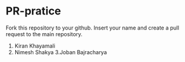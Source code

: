 # PR-pratice
Fork this repository to your github. Insert your name and create a pull request to the main repository.
1. Kiran Khayamali
2. Nimesh Shakya
3.Joban Bajracharya
